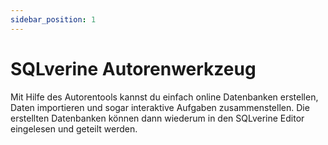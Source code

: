 ```yaml
---
sidebar_position: 1
---
```


# SQLverine Autorenwerkzeug
Mit Hilfe des Autorentools kannst du einfach online Datenbanken erstellen, Daten importieren und sogar interaktive Aufgaben zusammenstellen. Die erstellten Datenbanken können dann wiederum in den SQLverine Editor eingelesen und geteilt werden.